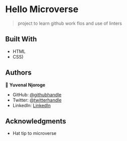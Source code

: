 # Hello Microverse

> project to learn github work flos and use of linters


## Built With

- HTML
- CSS)



## Authors

👤 **Yuvenal Njoroge**

- GitHub: [@githubhandle](https://github.com/yuvenalmash)
- Twitter: [@twitterhandle](https://twitter.com/_Juvenal_)
- LinkedIn: [LinkedIn](https://linkedin.com/in/yuvwnal-njoroge)

## Acknowledgments

- Hat tip to microverse

